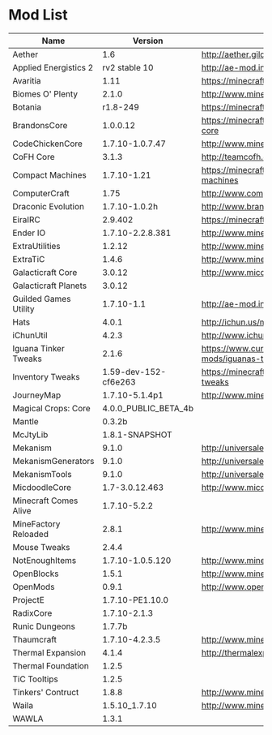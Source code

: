 # Mod List

Name                  | Version              | Url
--------------------- | -------------------- | ----------------------------------------------
Aether                | 1.6                  | <http://aether.gildedgames.com>
Applied Energistics 2 | rv2 stable 10        | <http://ae-mod.info/>
Avaritia              | 1.11                 | <https://minecraft.curseforge.com/projects/avaritia>
Biomes O' Plenty      | 2.1.0                | <http://www.minecraftforum.net/topic/1495041->
Botania               | r1.8-249             | <https://minecraft.curseforge.com/projects/botania>
BrandonsCore          | 1.0.0.12             | <https://minecraft.curseforge.com/projects/brandons-core>
CodeChickenCore       | 1.7.10-1.0.7.47      | <http://www.minecraftforum.net/topic/909223->
CoFH Core             | 3.1.3                | <http://teamcofh.com/>
Compact Machines      | 1.7.10-1.21          | <https://minecraft.curseforge.com/projects/compact-machines>
ComputerCraft         | 1.75                 | <http://www.computercraft.info/>
Draconic Evolution    | 1.7.10-1.0.2h        | <http://www.brandon3055.com/>
EiraIRC               | 2.9.402              | <https://minecraft.curseforge.com/projects/eirairc>
Ender IO              | 1.7.10-2.2.8.381     | <http://www.minecraftforum.net/topic/1937619->
ExtraUtilities        | 1.2.12               | <http://www.minecraftforum.net/topic/1776056->
ExtraTiC              | 1.4.6                | <http://www.minecraftforum.net/topic/1985397->
Galacticraft Core     | 3.0.12               | <http://www.micdoodle8.com/mods/galacticraft>
Galacticraft Planets  | 3.0.12               |
Guilded Games Utility | 1.7.10-1.1           | <http://ae-mod.info/>
Hats                  | 4.0.1                | <http://ichun.us/mods/hats/>
iChunUtil             | 4.2.3                | <http://www.ichun.us/>
Iguana Tinker Tweaks  | 2.1.6                | <https://www.curseforge.com/minecraft/mc-mods/iguanas-tinker-tweaks>
Inventory Tweaks      | 1.59-dev-152-cf6e263 | <https://minecraft.curseforge.com/projects/inventory-tweaks>
JourneyMap            | 1.7.10-5.1.4p1       | <http://www.minecraftforum.net/topic/772071->
Magical Crops: Core   | 4.0.0_PUBLIC_BETA_4b |
Mantle                | 0.3.2b               |
McJtyLib              | 1.8.1-SNAPSHOT       |
Mekanism              | 9.1.0                | <http://universalelectricity.com/mekanism>
MekanismGenerators    | 9.1.0                | <http://universalelectricity.com/mekanism>
MekanismTools         | 9.1.0                | <http://universalelectricity.com/mekanism>
MicdoodleCore         | 1.7-3.0.12.463       | <http://www.micdoodle8.com/>
Minecraft Comes Alive | 1.7.10-5.2.2         |
MineFactory Reloaded  | 2.8.1                | <http://www.minecraftforum.net/topic/2016680->
Mouse Tweaks          | 2.4.4                |
NotEnoughItems        | 1.7.10-1.0.5.120     | <http://www.minecraftforum.net/topic/909223->
OpenBlocks            | 1.5.1                | <http://www.minecraftforum.net/topic/1941514->
OpenMods              | 0.9.1                | <http://www.openblocks.info/>
ProjectE              | 1.7.10-PE1.10.0      |
RadixCore             | 1.7.10-2.1.3         |
Runic Dungeons        | 1.7.7b               |
Thaumcraft            | 1.7.10-4.2.3.5       | <http://www.minecraftforum.net/topic/838839->
Thermal Expansion     | 4.1.4                | <http://thermalexpansion.wikispaces.com/>
Thermal Foundation    | 1.2.5
TiC Tooltips          | 1.2.5                |
Tinkers' Contruct     | 1.8.8                | <http://www.minecraftforum.net/topic/1659892->
Waila                 | 1.5.10_1.7.10        | <http://www.minecraftforum.net/topic/1846244->
WAWLA                 | 1.3.1                |

